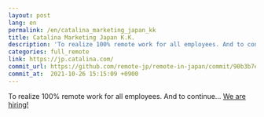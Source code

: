 ```yaml
---
layout: post
lang: en
permalink: /en/catalina_marketing_japan_kk
title: Catalina Marketing Japan K.K.
description: 'To realize 100% remote work for all employees. And to continue… We are hiring!'
categories: full_remote
link: https://jp.catalina.com/
commit_url: https://github.com/remote-jp/remote-in-japan/commit/90b3b7e64a119a0f2a385da476dd312a64d9e02e
commit_at:  2021-10-26 15:15:09 +0900
---
```


<p>To realize 100% remote work for all employees. And to continue… <a href="https://jp.catalina.com/recruit/">We are hiring!</a></p>
